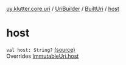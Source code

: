 [uy.klutter.core.uri](../../index.md) / [UriBuilder](../index.md) / [BuiltUri](index.md) / [host](.)


# host
<code>val host: String?</code> [(source)](https://github.com/kohesive/klutter/blob/master/core-jdk6/src/main/kotlin/uy/klutter/core/uri/UriBuilder.kt#L284)<br/>Overrides [ImmutableUri.host](../../-immutable-uri/host.md)


